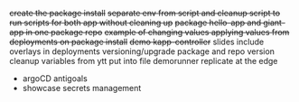 ~~create the package install~~
~~separate env from script and cleanup script to run scripts for both app without cleaning up~~
~~package hello-app and giant-app in one package repo~~
~~example of changing values applying values from deployments on package install~~
~~demo kapp-controller~~ 
slides
include overlays in deployments
versioning/upgrade package and repo version
cleanup variables from ytt put into file
demorunner
replicate at the edge
- argoCD
antigoals
- showcase secrets management

